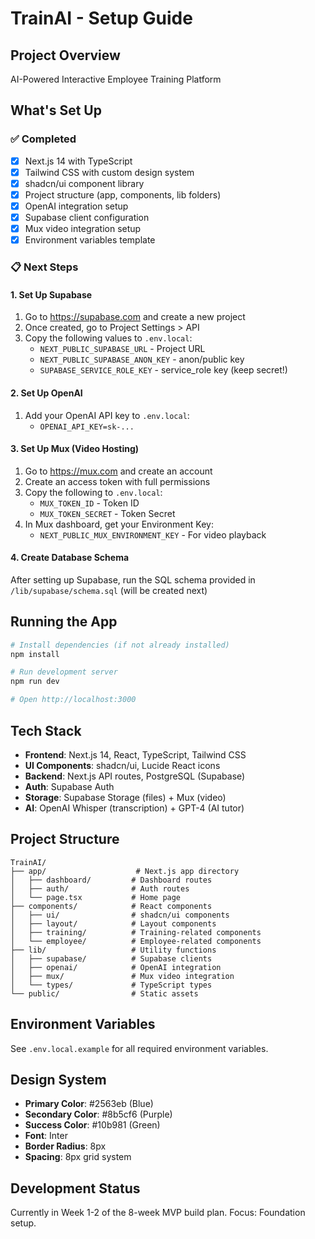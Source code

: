 # TrainAI - Setup Guide

## Project Overview
AI-Powered Interactive Employee Training Platform

## What's Set Up

### ✅ Completed
- [x] Next.js 14 with TypeScript
- [x] Tailwind CSS with custom design system
- [x] shadcn/ui component library
- [x] Project structure (app, components, lib folders)
- [x] OpenAI integration setup
- [x] Supabase client configuration
- [x] Mux video integration setup
- [x] Environment variables template

### 📋 Next Steps

#### 1. Set Up Supabase
1. Go to https://supabase.com and create a new project
2. Once created, go to Project Settings > API
3. Copy the following values to `.env.local`:
   - `NEXT_PUBLIC_SUPABASE_URL` - Project URL
   - `NEXT_PUBLIC_SUPABASE_ANON_KEY` - anon/public key
   - `SUPABASE_SERVICE_ROLE_KEY` - service_role key (keep secret!)

#### 2. Set Up OpenAI
1. Add your OpenAI API key to `.env.local`:
   - `OPENAI_API_KEY=sk-...`

#### 3. Set Up Mux (Video Hosting)
1. Go to https://mux.com and create an account
2. Create an access token with full permissions
3. Copy the following to `.env.local`:
   - `MUX_TOKEN_ID` - Token ID
   - `MUX_TOKEN_SECRET` - Token Secret
4. In Mux dashboard, get your Environment Key:
   - `NEXT_PUBLIC_MUX_ENVIRONMENT_KEY` - For video playback

#### 4. Create Database Schema
After setting up Supabase, run the SQL schema provided in `/lib/supabase/schema.sql` (will be created next)

## Running the App

```bash
# Install dependencies (if not already installed)
npm install

# Run development server
npm run dev

# Open http://localhost:3000
```

## Tech Stack
- **Frontend**: Next.js 14, React, TypeScript, Tailwind CSS
- **UI Components**: shadcn/ui, Lucide React icons
- **Backend**: Next.js API routes, PostgreSQL (Supabase)
- **Auth**: Supabase Auth
- **Storage**: Supabase Storage (files) + Mux (video)
- **AI**: OpenAI Whisper (transcription) + GPT-4 (AI tutor)

## Project Structure
```
TrainAI/
├── app/                    # Next.js app directory
│   ├── dashboard/         # Dashboard routes
│   ├── auth/              # Auth routes
│   └── page.tsx           # Home page
├── components/            # React components
│   ├── ui/                # shadcn/ui components
│   ├── layout/            # Layout components
│   ├── training/          # Training-related components
│   └── employee/          # Employee-related components
├── lib/                   # Utility functions
│   ├── supabase/          # Supabase clients
│   ├── openai/            # OpenAI integration
│   ├── mux/               # Mux video integration
│   └── types/             # TypeScript types
└── public/                # Static assets
```

## Environment Variables
See `.env.local.example` for all required environment variables.

## Design System
- **Primary Color**: #2563eb (Blue)
- **Secondary Color**: #8b5cf6 (Purple)
- **Success Color**: #10b981 (Green)
- **Font**: Inter
- **Border Radius**: 8px
- **Spacing**: 8px grid system

## Development Status
Currently in Week 1-2 of the 8-week MVP build plan. Focus: Foundation setup.
